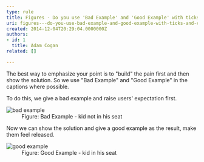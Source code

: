 ```yaml
---
type: rule
title: Figures - Do you use 'Bad Example' and 'Good Example' with ticks and crosses in captions?
uri: figures---do-you-use-bad-example-and-good-example-with-ticks-and-crosses-in-captions
created: 2014-12-04T20:29:04.0000000Z
authors:
- id: 1
  title: Adam Cogan
related: []

---
```




<span class='intro'> <p>The best way to emphasize your point is to &quot;build&quot; the pain first and then show the solution. So we use &quot;Bad Example&quot; and &quot;Good Example&quot; in the captions where possible.</p> </span>

<p>To do this, we give a bad example and raise users' expectation first.</p><dl class="badImage"><dt><img alt="bad example" src="/PublishingImages/ImageBadExample.gif" /></dt><dd>Figure&#58; Bad Example - kid not in his seat</dd></dl><p>Now we can show the solution and give a good example as the result, make them feel released.</p><dl class="goodImage"><dt><img alt="good example" src="/PublishingImages/kid-in-airplane-seat.jpg" /></dt><dd>Figure&#58; Good Example - kid in his seat</dd></dl>


